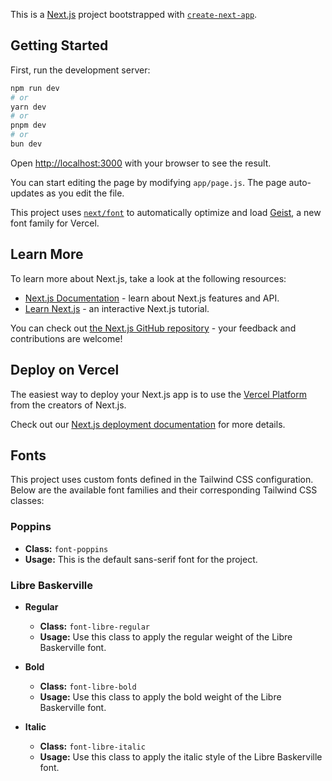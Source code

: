 This is a [Next.js](https://nextjs.org) project bootstrapped with [`create-next-app`](https://github.com/vercel/next.js/tree/canary/packages/create-next-app).

## Getting Started

First, run the development server:

```bash
npm run dev
# or
yarn dev
# or
pnpm dev
# or
bun dev
```

Open [http://localhost:3000](http://localhost:3000) with your browser to see the result.

You can start editing the page by modifying `app/page.js`. The page auto-updates as you edit the file.

This project uses [`next/font`](https://nextjs.org/docs/app/building-your-application/optimizing/fonts) to automatically optimize and load [Geist](https://vercel.com/font), a new font family for Vercel.

## Learn More

To learn more about Next.js, take a look at the following resources:

- [Next.js Documentation](https://nextjs.org/docs) - learn about Next.js features and API.
- [Learn Next.js](https://nextjs.org/learn) - an interactive Next.js tutorial.

You can check out [the Next.js GitHub repository](https://github.com/vercel/next.js) - your feedback and contributions are welcome!

## Deploy on Vercel

The easiest way to deploy your Next.js app is to use the [Vercel Platform](https://vercel.com/new?utm_medium=default-template&filter=next.js&utm_source=create-next-app&utm_campaign=create-next-app-readme) from the creators of Next.js.

Check out our [Next.js deployment documentation](https://nextjs.org/docs/app/building-your-application/deploying) for more details.

## Fonts

This project uses custom fonts defined in the Tailwind CSS configuration. Below are the available font families and their corresponding Tailwind CSS classes:

### Poppins

- **Class:** `font-poppins`
- **Usage:** This is the default sans-serif font for the project.

### Libre Baskerville

- **Regular**

  - **Class:** `font-libre-regular`
  - **Usage:** Use this class to apply the regular weight of the Libre Baskerville font.

- **Bold**

  - **Class:** `font-libre-bold`
  - **Usage:** Use this class to apply the bold weight of the Libre Baskerville font.

- **Italic**
  - **Class:** `font-libre-italic`
  - **Usage:** Use this class to apply the italic style of the Libre Baskerville font.
